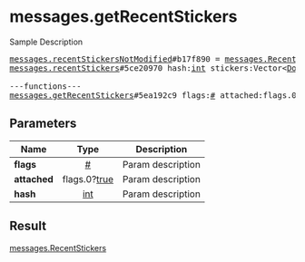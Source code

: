 # messages.getRecentStickers

Sample Description

<pre>
<a href="../constructor/messages.recentStickersNotModified.md">messages.recentStickersNotModified</a>#b17f890 = <a href="../type/messages.RecentStickers.md">messages.RecentStickers</a>;
<a href="../constructor/messages.recentStickers.md">messages.recentStickers</a>#5ce20970 hash:<a href="../type/int.md">int</a> stickers:Vector&lt;<a href="../type/Document.md">Document</a>&gt; = <a href="../type/messages.RecentStickers.md">messages.RecentStickers</a>;

---functions---
<a href="../method/messages.getRecentStickers.md">messages.getRecentStickers</a>#5ea192c9 flags:<a href="../type/#.md">#</a> attached:flags.0?<a href="../type/true.md">true</a> hash:<a href="../type/int.md">int</a> = <a href="../type/messages.RecentStickers.md">messages.RecentStickers</a>;</pre>
## Parameters

| Name | Type | Description |
|------|:----:|-------------|
| **flags** | <a href="../type/#.md">#</a> | Param description |
| **attached** | flags.0?<a href="../type/true.md">true</a> | Param description |
| **hash** | <a href="../type/int.md">int</a> | Param description |

## Result

<a href="../type/messages.RecentStickers.md">messages.RecentStickers</a>

